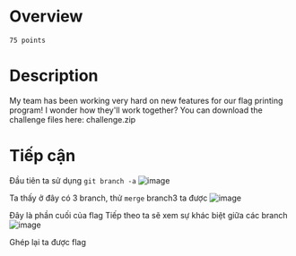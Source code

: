 # Overview #
`75 points`

# Description #
My team has been working very hard on new features for our flag printing program! I wonder how they'll work together?
You can download the challenge files here:
challenge.zip

# Tiếp cận #
Đầu tiên ta sử dụng `git branch -a`
![image](https://github.com/zangcinh/PicoCTF_Writeup/assets/173159694/6200c598-3420-4554-ad80-4b0bfef0fe9d)

Ta thấy ở đây có 3 branch, thử `merge` branch3 ta được 
![image](https://github.com/zangcinh/PicoCTF_Writeup/assets/173159694/d073b649-735d-4cb7-a554-9b4bc4c8dcfe)

Đây là phần cuối của flag
Tiếp theo ta sẽ xem sự khác biệt giữa các branch
![image](https://github.com/zangcinh/PicoCTF_Writeup/assets/173159694/8b10d33c-7f3c-417d-925f-cd2764126bba)

Ghép lại ta được flag
